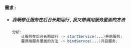 #### 需求 :

* ##### 我既想让服务在后台长期运行 , 我又想调用服务里面的方法

  ```java
  分析:
      让服务在后台长期运行 -> startService(...)开启服务;
      要调用服务里面的方法 -> bindServce(...)开启服务;
  ```



